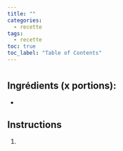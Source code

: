 ```yaml
---
title: ""
categories:
  - recette
tags:
  - recette
toc: true
toc_label: "Table of Contents"
---
```



# 

## Ingrédients (x portions):

- 

## Instructions

1.

